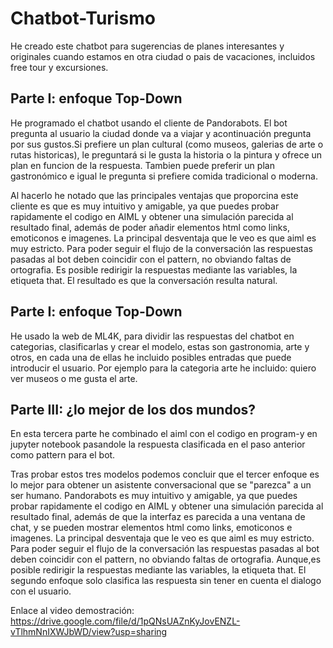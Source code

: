 # Chatbot-Turismo
He creado este chatbot para sugerencias de planes interesantes y originales cuando estamos en otra ciudad o pais de vacaciones, incluidos free tour y excursiones.
## Parte I: enfoque Top-Down


He programado el chatbot usando el cliente de Pandorabots. El bot pregunta al usuario la ciudad donde va a viajar y acontinuación pregunta por sus gustos.Si prefiere un plan cultural (como museos, galerias de arte o rutas historicas), le preguntará si le gusta la historia o la pintura y ofrece un plan en funcion de la respuesta. Tambien puede preferir un plan gastronómico e igual le pregunta si prefiere comida tradicional o moderna.

Al hacerlo he notado que las principales ventajas que proporcina este cliente es que es muy intuitivo y amigable, ya que puedes probar rapidamente el codigo en AIML y obtener una simulación parecida al resultado final, además de poder añadir elementos html como links, emoticonos e imagenes.
La principal desventaja que le veo es que aiml es muy estricto. Para poder seguir el flujo de la conversación las respuestas pasadas al bot deben coincidir con el pattern, no obviando faltas de ortografia. Es posible redirigir la respuestas mediante las variables, la etiqueta that. El resultado es que la conversación resulta natural.

## Parte I: enfoque Top-Down

He usado la web de ML4K, para dividir las respuestas del chatbot en categorias, clasificarlas y crear el modelo, estas son gastronomia, arte y otros, en cada una de ellas he incluido posibles entradas que puede introducir el usuario. Por ejemplo para la categoria arte he incluido: quiero ver museos o me gusta el arte. 

## Parte III: ¿lo mejor de los dos mundos?

En esta tercera parte he combinado el aiml con el codigo en program-y en jupyter notebook pasandole la respuesta clasificada en el paso anterior como pattern para el bot. 

Tras probar estos tres modelos podemos concluir que el tercer enfoque es lo mejor para obtener un asistente conversacional que se "parezca" a un ser humano. Pandorabots es muy intuitivo y amigable, ya que puedes probar rapidamente el codigo en AIML y obtener una simulación parecida al resultado final, además de que la interfaz es parecida a una ventana de chat, y se pueden mostrar elementos html como links, emoticonos e imagenes.
La principal desventaja que le veo es que aiml es muy estricto. Para poder seguir el flujo de la conversación las respuestas pasadas al bot deben coincidir con el pattern, no obviando faltas de ortografia. Aunque,es posible redirigir la respuestas mediante las variables, la etiqueta that. 
El segundo enfoque solo clasifica las respuesta sin tener en cuenta el dialogo con el usuario. 

Enlace al video demostración: https://drive.google.com/file/d/1pQNsUAZnKyJovENZL-vTlhmNnIXWJbWD/view?usp=sharing
